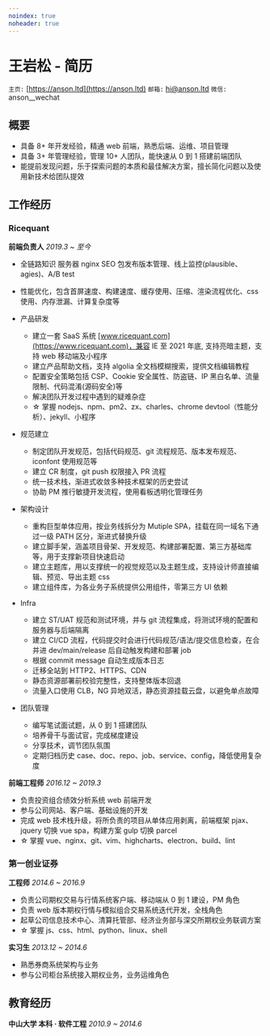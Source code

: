 ```yaml
---
noindex: true
noheader: true
---
```


# 王岩松 - 简历

`主页:` [https://anson.ltd](https://anson.ltd) `邮箱:` [hi@anson.ltd](mailto:hi@anson.ltd) `微信:` anson\_\_wechat

## 概要

- 具备 8+ 年开发经验，精通 web 前端，熟悉后端、运维、项目管理
- 具备 3+ 年管理经验，管理 10+ 人团队，能快速从 0 到 1 搭建前端团队
- 能提前发现问题，乐于探索问题的本质和最佳解决方案，擅长简化问题以及使用新技术给团队提效

## 工作经历

### Ricequant

**前端负责人** _2019.3 ~ 至今_

- 全链路知识 服务器 nginx SEO 包发布版本管理、线上监控(plausible、agies)、A/B test
- 性能优化，包含首屏速度、构建速度、缓存使用、压缩、渲染流程优化、css 使用、内存泄漏、计算复杂度等

- 产品研发

  - 建立一套 SaaS 系统 [www.ricequant.com](https://www.ricequant.com)，兼容 IE 至 2021 年底, 支持亮暗主题，支持 web 移动端及小程序
  - 建立产品帮助文档，支持 algolia 全文档模糊搜索，提供文档编辑教程
  - 配置安全策略包括 CSP、Cookie 安全属性、防盗链、IP 黑白名单、流量限制、代码混淆(源码安全)等
  - 解决团队开发过程中遇到的疑难杂症
  - ☆ 掌握 nodejs、npm、pm2、zx、charles、chrome devtool（性能分析）、jekyll、小程序

- 规范建立

  - 制定团队开发规范，包括代码规范、git 流程规范、版本发布规范、iconfont 使用规范等
  - 建立 CR 制度，git push 权限接入 PR 流程
  - 统一技术栈，渐进式收敛多种技术框架的历史尝试
  - 协助 PM 推行敏捷开发流程，使用看板透明化管理任务

- 架构设计

  - 重构巨型单体应用，按业务线拆分为 Mutiple SPA，挂载在同一域名下通过一级 PATH 区分，渐进式替换升级
  - 建立脚手架，涵盖项目骨架、开发规范、构建部署配置、第三方基础库等，用于支撑新项目快速启动
  - 建立主题库，用以支撑统一的视觉规范以及主题生成，支持设计师直接编辑、预览、导出主题 css
  - 建立组件库，为各业务子系统提供公用组件，零第三方 UI 依赖

- Infra

  - 建立 ST/UAT 规范和测试环境，并与 git 流程集成，将测试环境的配置和服务器与后端隔离
  - 建立 CI/CD 流程，代码提交时会进行代码规范/语法/提交信息检查，在合并进 dev/main/release 后自动触发构建和部署 job
  - 根据 commit message 自动生成版本日志
  - 迁移全站到 HTTP2、HTTPS、CDN
  - 静态资源部署前校验完整性，支持整体版本回退
  - 流量入口使用 CLB，NG 异地双活，静态资源挂载云盘，以避免单点故障

- 团队管理

  - 编写笔试面试题，从 0 到 1 搭建团队
  - 培养骨干与面试官，完成梯度建设
  - 分享技术，调节团队氛围
  - 定期归档历史 case、doc、repo、job、service、config，降低使用复杂度

**前端工程师** _2016.12 ~ 2019.3_

- 负责投资组合绩效分析系统 web 前端开发
- 参与公司网站、客户端、基础设施的开发
- 完成 web 技术栈升级，将所负责的项目从单体应用剥离，前端框架 pjax、jquery 切换 vue spa，构建方案 gulp 切换 parcel
- ☆ 掌握 vue、nginx、git、vim、highcharts、electron、build、lint

### 第一创业证券

**工程师** _2014.6 ~ 2016.9_

- 负责公司期权交易与行情系统客户端、移动端从 0 到 1 建设，PM 角色
- 负责 web 版本期权行情与模拟组合交易系统迭代开发，全栈角色
- 起草公司信息技术中心、清算托管部、经济业务部与深交所期权业务联调方案
- ☆ 掌握 js、css、html、python、linux、shell

**实习生** _2013.12 ~ 2014.6_

- 熟悉券商系统架构与业务
- 参与公司柜台系统接入期权业务，业务运维角色

## 教育经历

**中山大学 本科 · 软件工程** _2010.9 ~ 2014.6_
